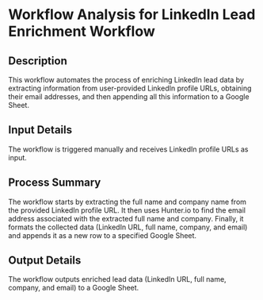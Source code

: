 # Workflow Analysis for LinkedIn Lead Enrichment Workflow

## Description
This workflow automates the process of enriching LinkedIn lead data by extracting information from user-provided LinkedIn profile URLs, obtaining their email addresses, and then appending all this information to a Google Sheet.

## Input Details
The workflow is triggered manually and receives LinkedIn profile URLs as input.

## Process Summary
The workflow starts by extracting the full name and company name from the provided LinkedIn profile URL. It then uses Hunter.io to find the email address associated with the extracted full name and company. Finally, it formats the collected data (LinkedIn URL, full name, company, and email) and appends it as a new row to a specified Google Sheet.

## Output Details
The workflow outputs enriched lead data (LinkedIn URL, full name, company, and email) to a Google Sheet.
